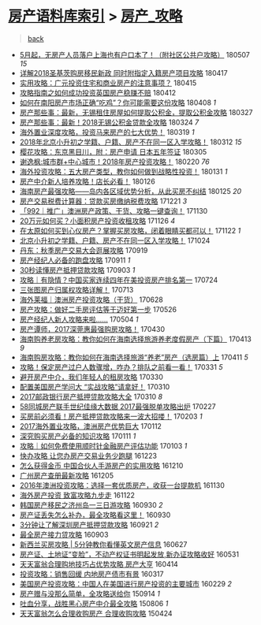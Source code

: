 [房产语料库索引](../../README.md)  > [房产_攻略](房产_攻略.md)
====
> [back](../README.md)

- [5月起，无房产人员落户上海也有户口本了！（附社区公共户攻略）](http://jkwz.applinzi.com/ittc/7100500991852151818.html#5%E6%9C%88%E8%B5%B7%EF%BC%8C%E6%97%A0%E6%88%BF%E4%BA%A7%E4%BA%BA%E5%91%98%E8%90%BD%E6%88%B7%E4%B8%8A%E6%B5%B7%E4%B9%9F%E6%9C%89%E6%88%B7%E5%8F%A3%E6%9C%AC%E4%BA%86%EF%BC%81%EF%BC%88%E9%99%84%E7%A4%BE%E5%8C%BA%E5%85%AC%E5%85%B1%E6%88%B7%E6%94%BB%E7%95%A5%EF%BC%89) 180507 *15* 
- [详解2018圣基茨购房移民新政 同时附指定入籍房产项目攻略](http://jkwz.applinzi.com/ittc/7093012894579164167.html#%E8%AF%A6%E8%A7%A32018%E5%9C%A3%E5%9F%BA%E8%8C%A8%E8%B4%AD%E6%88%BF%E7%A7%BB%E6%B0%91%E6%96%B0%E6%94%BF+%E5%90%8C%E6%97%B6%E9%99%84%E6%8C%87%E5%AE%9A%E5%85%A5%E7%B1%8D%E6%88%BF%E4%BA%A7%E9%A1%B9%E7%9B%AE%E6%94%BB%E7%95%A5) 180417  
- [实用攻略：广元投资住宅和商业房产的注意事项？](http://jkwz.applinzi.com/ittc/7092223097711363083.html#%E5%AE%9E%E7%94%A8%E6%94%BB%E7%95%A5%EF%BC%9A%E5%B9%BF%E5%85%83%E6%8A%95%E8%B5%84%E4%BD%8F%E5%AE%85%E5%92%8C%E5%95%86%E4%B8%9A%E6%88%BF%E4%BA%A7%E7%9A%84%E6%B3%A8%E6%84%8F%E4%BA%8B%E9%A1%B9%EF%BC%9F) 180415  
- [攻略指南之如何成功投资英国房产稳赚不赔](http://jkwz.applinzi.com/ittc/7091044246306161681.html#%E6%94%BB%E7%95%A5%E6%8C%87%E5%8D%97%E4%B9%8B%E5%A6%82%E4%BD%95%E6%88%90%E5%8A%9F%E6%8A%95%E8%B5%84%E8%8B%B1%E5%9B%BD%E6%88%BF%E4%BA%A7%E7%A8%B3%E8%B5%9A%E4%B8%8D%E8%B5%94) 180412  
- [如何在南阳房产市场正确“吃鸡”？你可能需要这份攻略](http://jkwz.applinzi.com/ittc/7089602494055580688.html#%E5%A6%82%E4%BD%95%E5%9C%A8%E5%8D%97%E9%98%B3%E6%88%BF%E4%BA%A7%E5%B8%82%E5%9C%BA%E6%AD%A3%E7%A1%AE%E2%80%9C%E5%90%83%E9%B8%A1%E2%80%9D%EF%BC%9F%E4%BD%A0%E5%8F%AF%E8%83%BD%E9%9C%80%E8%A6%81%E8%BF%99%E4%BB%BD%E6%94%BB%E7%95%A5) 180408 *1* 
- [房产那些事：最新，无锡租住房屋如何提取公积金，提取公积金攻略](http://jkwz.applinzi.com/ittc/7083977382308611079.html#%E6%88%BF%E4%BA%A7%E9%82%A3%E4%BA%9B%E4%BA%8B%EF%BC%9A%E6%9C%80%E6%96%B0%EF%BC%8C%E6%97%A0%E9%94%A1%E7%A7%9F%E4%BD%8F%E6%88%BF%E5%B1%8B%E5%A6%82%E4%BD%95%E6%8F%90%E5%8F%96%E5%85%AC%E7%A7%AF%E9%87%91%EF%BC%8C%E6%8F%90%E5%8F%96%E5%85%AC%E7%A7%AF%E9%87%91%E6%94%BB%E7%95%A5) 180327  
- [房产那些事：最新！2018无锡公积金贷款全攻略](http://jkwz.applinzi.com/ittc/7083955876518167558.html#%E6%88%BF%E4%BA%A7%E9%82%A3%E4%BA%9B%E4%BA%8B%EF%BC%9A%E6%9C%80%E6%96%B0%EF%BC%812018%E6%97%A0%E9%94%A1%E5%85%AC%E7%A7%AF%E9%87%91%E8%B4%B7%E6%AC%BE%E5%85%A8%E6%94%BB%E7%95%A5) 180324 *7* 
- [海外置业深度攻略，投资马来房产的七大优势！](http://jkwz.applinzi.com/ittc/7082298743041033232.html#%E6%B5%B7%E5%A4%96%E7%BD%AE%E4%B8%9A%E6%B7%B1%E5%BA%A6%E6%94%BB%E7%95%A5%EF%BC%8C%E6%8A%95%E8%B5%84%E9%A9%AC%E6%9D%A5%E6%88%BF%E4%BA%A7%E7%9A%84%E4%B8%83%E5%A4%A7%E4%BC%98%E5%8A%BF%EF%BC%81) 180319 *1* 
- [2018年北京小升初之学籍、户籍、房产不在同一区入学攻略！](http://jkwz.applinzi.com/ittc/7079582330014663691.html#2018%E5%B9%B4%E5%8C%97%E4%BA%AC%E5%B0%8F%E5%8D%87%E5%88%9D%E4%B9%8B%E5%AD%A6%E7%B1%8D%E3%80%81%E6%88%B7%E7%B1%8D%E3%80%81%E6%88%BF%E4%BA%A7%E4%B8%8D%E5%9C%A8%E5%90%8C%E4%B8%80%E5%8C%BA%E5%85%A5%E5%AD%A6%E6%94%BB%E7%95%A5%EF%BC%81) 180312 *15* 
- [樱花攻略：东京黑目川，附：房产申请 日本五年签证](http://jkwz.applinzi.com/ittc/7076971938344076298.html#%E6%A8%B1%E8%8A%B1%E6%94%BB%E7%95%A5%EF%BC%9A%E4%B8%9C%E4%BA%AC%E9%BB%91%E7%9B%AE%E5%B7%9D%EF%BC%8C%E9%99%84%EF%BC%9A%E6%88%BF%E4%BA%A7%E7%94%B3%E8%AF%B7+%E6%97%A5%E6%9C%AC%E4%BA%94%E5%B9%B4%E7%AD%BE%E8%AF%81) 180305  
- [谢逸枫:城市群+中心城市！2018年房产投资攻略！](http://jkwz.applinzi.com/ittc/7072256396400002065.html#%E8%B0%A2%E9%80%B8%E6%9E%AB%3A%E5%9F%8E%E5%B8%82%E7%BE%A4%2B%E4%B8%AD%E5%BF%83%E5%9F%8E%E5%B8%82%EF%BC%812018%E5%B9%B4%E6%88%BF%E4%BA%A7%E6%8A%95%E8%B5%84%E6%94%BB%E7%95%A5%EF%BC%81) 180220 *76* 
- [海外投资攻略：五大房产类型，教你如何做到战略性投资！](http://jkwz.applinzi.com/ittc/7064743751103022097.html#%E6%B5%B7%E5%A4%96%E6%8A%95%E8%B5%84%E6%94%BB%E7%95%A5%EF%BC%9A%E4%BA%94%E5%A4%A7%E6%88%BF%E4%BA%A7%E7%B1%BB%E5%9E%8B%EF%BC%8C%E6%95%99%E4%BD%A0%E5%A6%82%E4%BD%95%E5%81%9A%E5%88%B0%E6%88%98%E7%95%A5%E6%80%A7%E6%8A%95%E8%B5%84%EF%BC%81) 180131 *1* 
- [房产中介新人培养攻略！店长必看！](http://jkwz.applinzi.com/ittc/7062901320699085831.html#%E6%88%BF%E4%BA%A7%E4%B8%AD%E4%BB%8B%E6%96%B0%E4%BA%BA%E5%9F%B9%E5%85%BB%E6%94%BB%E7%95%A5%EF%BC%81%E5%BA%97%E9%95%BF%E5%BF%85%E7%9C%8B%EF%BC%81) 180126  
- [海南房产最强攻略——岛内各区域优势分析，从此买房不纠结](http://jkwz.applinzi.com/ittc/7062446966326166545.html#%E6%B5%B7%E5%8D%97%E6%88%BF%E4%BA%A7%E6%9C%80%E5%BC%BA%E6%94%BB%E7%95%A5%E2%80%94%E2%80%94%E5%B2%9B%E5%86%85%E5%90%84%E5%8C%BA%E5%9F%9F%E4%BC%98%E5%8A%BF%E5%88%86%E6%9E%90%EF%BC%8C%E4%BB%8E%E6%AD%A4%E4%B9%B0%E6%88%BF%E4%B8%8D%E7%BA%A0%E7%BB%93) 180125 *20* 
- [房产交易税费计算器：贷款买房缴纳税费攻略](http://jkwz.applinzi.com/ittc/7049542468205282320.html#%E6%88%BF%E4%BA%A7%E4%BA%A4%E6%98%93%E7%A8%8E%E8%B4%B9%E8%AE%A1%E7%AE%97%E5%99%A8%EF%BC%9A%E8%B4%B7%E6%AC%BE%E4%B9%B0%E6%88%BF%E7%BC%B4%E7%BA%B3%E7%A8%8E%E8%B4%B9%E6%94%BB%E7%95%A5) 171221 *3* 
- [「992｜推广」澳洲房产政策、干货、攻略一键查询！](http://jkwz.applinzi.com/ittc/7041636968872543248.html#%E3%80%8C992%EF%BD%9C%E6%8E%A8%E5%B9%BF%E3%80%8D%E6%BE%B3%E6%B4%B2%E6%88%BF%E4%BA%A7%E6%94%BF%E7%AD%96%E3%80%81%E5%B9%B2%E8%B4%A7%E3%80%81%E6%94%BB%E7%95%A5%E4%B8%80%E9%94%AE%E6%9F%A5%E8%AF%A2%EF%BC%81) 171130  
- [20万元如何买？小面积房产投资收租攻略](http://jkwz.applinzi.com/ittc/7040176395077026833.html#20%E4%B8%87%E5%85%83%E5%A6%82%E4%BD%95%E4%B9%B0%EF%BC%9F%E5%B0%8F%E9%9D%A2%E7%A7%AF%E6%88%BF%E4%BA%A7%E6%8A%95%E8%B5%84%E6%94%B6%E7%A7%9F%E6%94%BB%E7%95%A5) 171126 *4* 
- [在太原如何买到心仪房产？掌握买房攻略，闭着眼睛买都可以！](http://jkwz.applinzi.com/ittc/7038450485609104400.html#%E5%9C%A8%E5%A4%AA%E5%8E%9F%E5%A6%82%E4%BD%95%E4%B9%B0%E5%88%B0%E5%BF%83%E4%BB%AA%E6%88%BF%E4%BA%A7%EF%BC%9F%E6%8E%8C%E6%8F%A1%E4%B9%B0%E6%88%BF%E6%94%BB%E7%95%A5%EF%BC%8C%E9%97%AD%E7%9D%80%E7%9C%BC%E7%9D%9B%E4%B9%B0%E9%83%BD%E5%8F%AF%E4%BB%A5%EF%BC%81) 171122 *1* 
- [北京小升初之学籍、户籍、房产不在同一区入学攻略！](http://jkwz.applinzi.com/ittc/7027953956364485649.html#%E5%8C%97%E4%BA%AC%E5%B0%8F%E5%8D%87%E5%88%9D%E4%B9%8B%E5%AD%A6%E7%B1%8D%E3%80%81%E6%88%B7%E7%B1%8D%E3%80%81%E6%88%BF%E4%BA%A7%E4%B8%8D%E5%9C%A8%E5%90%8C%E4%B8%80%E5%8C%BA%E5%85%A5%E5%AD%A6%E6%94%BB%E7%95%A5%EF%BC%81) 171024  
- [丹东：秋季房产交易大会逛展攻略](http://jkwz.applinzi.com/ittc/7014942872540021776.html#%E4%B8%B9%E4%B8%9C%EF%BC%9A%E7%A7%8B%E5%AD%A3%E6%88%BF%E4%BA%A7%E4%BA%A4%E6%98%93%E5%A4%A7%E4%BC%9A%E9%80%9B%E5%B1%95%E6%94%BB%E7%95%A5) 170919  
- [房产经纪人必备的跑盘攻略](http://jkwz.applinzi.com/ittc/7012116754724291601.html#%E6%88%BF%E4%BA%A7%E7%BB%8F%E7%BA%AA%E4%BA%BA%E5%BF%85%E5%A4%87%E7%9A%84%E8%B7%91%E7%9B%98%E6%94%BB%E7%95%A5) 170911 *1* 
- [30秒读懂房产抵押贷款攻略](http://jkwz.applinzi.com/ittc/7008864278495626257.html#30%E7%A7%92%E8%AF%BB%E6%87%82%E6%88%BF%E4%BA%A7%E6%8A%B5%E6%8A%BC%E8%B4%B7%E6%AC%BE%E6%94%BB%E7%95%A5) 170903 *1* 
- [攻略｜有隐情？中国买家连续四年在美投资房产排名第一](http://jkwz.applinzi.com/ittc/6993812063502468113.html#%E6%94%BB%E7%95%A5%EF%BD%9C%E6%9C%89%E9%9A%90%E6%83%85%EF%BC%9F%E4%B8%AD%E5%9B%BD%E4%B9%B0%E5%AE%B6%E8%BF%9E%E7%BB%AD%E5%9B%9B%E5%B9%B4%E5%9C%A8%E7%BE%8E%E6%8A%95%E8%B5%84%E6%88%BF%E4%BA%A7%E6%8E%92%E5%90%8D%E7%AC%AC%E4%B8%80) 170724  
- [三张图房产归属权攻略详解！](http://jkwz.applinzi.com/ittc/6989820499662996497.html#%E4%B8%89%E5%BC%A0%E5%9B%BE%E6%88%BF%E4%BA%A7%E5%BD%92%E5%B1%9E%E6%9D%83%E6%94%BB%E7%95%A5%E8%AF%A6%E8%A7%A3%EF%BC%81) 170713  
- [海外莱福｜澳洲房产投资攻略（干货）](http://jkwz.applinzi.com/ittc/6984271825453188100.html#%E6%B5%B7%E5%A4%96%E8%8E%B1%E7%A6%8F%EF%BD%9C%E6%BE%B3%E6%B4%B2%E6%88%BF%E4%BA%A7%E6%8A%95%E8%B5%84%E6%94%BB%E7%95%A5%EF%BC%88%E5%B9%B2%E8%B4%A7%EF%BC%89) 170628  
- [房产攻略：做好二手房评估等于迈好第一步](http://jkwz.applinzi.com/ittc/6972003079992902660.html#%E6%88%BF%E4%BA%A7%E6%94%BB%E7%95%A5%EF%BC%9A%E5%81%9A%E5%A5%BD%E4%BA%8C%E6%89%8B%E6%88%BF%E8%AF%84%E4%BC%B0%E7%AD%89%E4%BA%8E%E8%BF%88%E5%A5%BD%E7%AC%AC%E4%B8%80%E6%AD%A5) 170526  
- [房产经纪人新人攻略来啦……](http://jkwz.applinzi.com/ittc/6963838311771669508.html#%E6%88%BF%E4%BA%A7%E7%BB%8F%E7%BA%AA%E4%BA%BA%E6%96%B0%E4%BA%BA%E6%94%BB%E7%95%A5%E6%9D%A5%E5%95%A6%E2%80%A6%E2%80%A6) 170504 *1* 
- [房产谭师，2017深莞惠最强购房攻略！](http://jkwz.applinzi.com/ittc/6962408074802365444.html#%E6%88%BF%E4%BA%A7%E8%B0%AD%E5%B8%88%EF%BC%8C2017%E6%B7%B1%E8%8E%9E%E6%83%A0%E6%9C%80%E5%BC%BA%E8%B4%AD%E6%88%BF%E6%94%BB%E7%95%A5%EF%BC%81) 170430  
- [海南购养老房攻略：教你如何在海南选择旅游养老度假房产（下篇）](http://jkwz.applinzi.com/ittc/6955784308559184900.html#%E6%B5%B7%E5%8D%97%E8%B4%AD%E5%85%BB%E8%80%81%E6%88%BF%E6%94%BB%E7%95%A5%EF%BC%9A%E6%95%99%E4%BD%A0%E5%A6%82%E4%BD%95%E5%9C%A8%E6%B5%B7%E5%8D%97%E9%80%89%E6%8B%A9%E6%97%85%E6%B8%B8%E5%85%BB%E8%80%81%E5%BA%A6%E5%81%87%E6%88%BF%E4%BA%A7%EF%BC%88%E4%B8%8B%E7%AF%87%EF%BC%89) 170413 *9* 
- [海南购房攻略：教你如何在海南选择旅游“养老”房产（选房篇）上](http://jkwz.applinzi.com/ittc/6955177119545033732.html#%E6%B5%B7%E5%8D%97%E8%B4%AD%E6%88%BF%E6%94%BB%E7%95%A5%EF%BC%9A%E6%95%99%E4%BD%A0%E5%A6%82%E4%BD%95%E5%9C%A8%E6%B5%B7%E5%8D%97%E9%80%89%E6%8B%A9%E6%97%85%E6%B8%B8%E2%80%9C%E5%85%BB%E8%80%81%E2%80%9D%E6%88%BF%E4%BA%A7%EF%BC%88%E9%80%89%E6%88%BF%E7%AF%87%EF%BC%89%E4%B8%8A) 170411 *5* 
- [攻略！保定房产过户人数骤增，咋办？排队之前看一看！](http://jkwz.applinzi.com/ittc/6951267883949753349.html#%E6%94%BB%E7%95%A5%EF%BC%81%E4%BF%9D%E5%AE%9A%E6%88%BF%E4%BA%A7%E8%BF%87%E6%88%B7%E4%BA%BA%E6%95%B0%E9%AA%A4%E5%A2%9E%EF%BC%8C%E5%92%8B%E5%8A%9E%EF%BC%9F%E6%8E%92%E9%98%9F%E4%B9%8B%E5%89%8D%E7%9C%8B%E4%B8%80%E7%9C%8B%EF%BC%81) 170331 *5* 
- [避开房产中介，我们年轻人的租房攻略](http://jkwz.applinzi.com/ittc/6950785778287379461.html#%E9%81%BF%E5%BC%80%E6%88%BF%E4%BA%A7%E4%B8%AD%E4%BB%8B%EF%BC%8C%E6%88%91%E4%BB%AC%E5%B9%B4%E8%BD%BB%E4%BA%BA%E7%9A%84%E7%A7%9F%E6%88%BF%E6%94%BB%E7%95%A5) 170330  
- [配置美国房产学问大 “实战攻略”请拿好！](http://jkwz.applinzi.com/ittc/6943442287123235845.html#%E9%85%8D%E7%BD%AE%E7%BE%8E%E5%9B%BD%E6%88%BF%E4%BA%A7%E5%AD%A6%E9%97%AE%E5%A4%A7+%E2%80%9C%E5%AE%9E%E6%88%98%E6%94%BB%E7%95%A5%E2%80%9D%E8%AF%B7%E6%8B%BF%E5%A5%BD%EF%BC%81) 170310  
- [2017邮政银行房产抵押贷款攻略大全](http://jkwz.applinzi.com/ittc/6943354662530057220.html#2017%E9%82%AE%E6%94%BF%E9%93%B6%E8%A1%8C%E6%88%BF%E4%BA%A7%E6%8A%B5%E6%8A%BC%E8%B4%B7%E6%AC%BE%E6%94%BB%E7%95%A5%E5%A4%A7%E5%85%A8) 170310 *8* 
- [58同城房产联手世纪佳缘大数据 2017最强脱单攻略出炉](http://jkwz.applinzi.com/ittc/6939319470064665605.html#58%E5%90%8C%E5%9F%8E%E6%88%BF%E4%BA%A7%E8%81%94%E6%89%8B%E4%B8%96%E7%BA%AA%E4%BD%B3%E7%BC%98%E5%A4%A7%E6%95%B0%E6%8D%AE+2017%E6%9C%80%E5%BC%BA%E8%84%B1%E5%8D%95%E6%94%BB%E7%95%A5%E5%87%BA%E7%82%89) 170227  
- [买房前必须看！房产抵押贷款攻略来一波大招喽！](http://jkwz.applinzi.com/ittc/6930440512950764549.html#%E4%B9%B0%E6%88%BF%E5%89%8D%E5%BF%85%E9%A1%BB%E7%9C%8B%EF%BC%81%E6%88%BF%E4%BA%A7%E6%8A%B5%E6%8A%BC%E8%B4%B7%E6%AC%BE%E6%94%BB%E7%95%A5%E6%9D%A5%E4%B8%80%E6%B3%A2%E5%A4%A7%E6%8B%9B%E5%96%BD%EF%BC%81) 170203 *1* 
- [2017海外置业攻略，澳洲房产优势巨大](http://jkwz.applinzi.com/ittc/6922195736593957893.html#2017%E6%B5%B7%E5%A4%96%E7%BD%AE%E4%B8%9A%E6%94%BB%E7%95%A5%EF%BC%8C%E6%BE%B3%E6%B4%B2%E6%88%BF%E4%BA%A7%E4%BC%98%E5%8A%BF%E5%B7%A8%E5%A4%A7) 170112  
- [深究购买房产必备的知识攻略](http://jkwz.applinzi.com/ittc/6921806573185008644.html#%E6%B7%B1%E7%A9%B6%E8%B4%AD%E4%B9%B0%E6%88%BF%E4%BA%A7%E5%BF%85%E5%A4%87%E7%9A%84%E7%9F%A5%E8%AF%86%E6%94%BB%E7%95%A5) 170111 *1* 
- [攻略｜如何免费使用顺时针金融房产评估功能](http://jkwz.applinzi.com/ittc/6918892713172009988.html#%E6%94%BB%E7%95%A5%EF%BD%9C%E5%A6%82%E4%BD%95%E5%85%8D%E8%B4%B9%E4%BD%BF%E7%94%A8%E9%A1%BA%E6%97%B6%E9%92%88%E9%87%91%E8%9E%8D%E6%88%BF%E4%BA%A7%E8%AF%84%E4%BC%B0%E5%8A%9F%E8%83%BD) 170103 *1* 
- [快办攻略 让您办房产交易业务少跑腿](http://jkwz.applinzi.com/ittc/6914758964633142277.html#%E5%BF%AB%E5%8A%9E%E6%94%BB%E7%95%A5+%E8%AE%A9%E6%82%A8%E5%8A%9E%E6%88%BF%E4%BA%A7%E4%BA%A4%E6%98%93%E4%B8%9A%E5%8A%A1%E5%B0%91%E8%B7%91%E8%85%BF) 161223  
- [怎么获得金币 中国合伙人手游房产的实用攻略](http://jkwz.applinzi.com/ittc/6909653407853184005.html#%E6%80%8E%E4%B9%88%E8%8E%B7%E5%BE%97%E9%87%91%E5%B8%81+%E4%B8%AD%E5%9B%BD%E5%90%88%E4%BC%99%E4%BA%BA%E6%89%8B%E6%B8%B8%E6%88%BF%E4%BA%A7%E7%9A%84%E5%AE%9E%E7%94%A8%E6%94%BB%E7%95%A5) 161210  
- [广州房产查册最新攻略](http://jkwz.applinzi.com/ittc/6908101439913477124.html#%E5%B9%BF%E5%B7%9E%E6%88%BF%E4%BA%A7%E6%9F%A5%E5%86%8C%E6%9C%80%E6%96%B0%E6%94%BB%E7%95%A5) 161205  
- [2016年澳洲投资攻略：选择一套优质房产，收获一台提款机](http://jkwz.applinzi.com/ittc/6906321442508899333.html#2016%E5%B9%B4%E6%BE%B3%E6%B4%B2%E6%8A%95%E8%B5%84%E6%94%BB%E7%95%A5%EF%BC%9A%E9%80%89%E6%8B%A9%E4%B8%80%E5%A5%97%E4%BC%98%E8%B4%A8%E6%88%BF%E4%BA%A7%EF%BC%8C%E6%94%B6%E8%8E%B7%E4%B8%80%E5%8F%B0%E6%8F%90%E6%AC%BE%E6%9C%BA) 161130  
- [海外房产投资 致富攻略九步走](http://jkwz.applinzi.com/ittc/6903269876134577157.html#%E6%B5%B7%E5%A4%96%E6%88%BF%E4%BA%A7%E6%8A%95%E8%B5%84+%E8%87%B4%E5%AF%8C%E6%94%BB%E7%95%A5%E4%B9%9D%E6%AD%A5%E8%B5%B0) 161122  
- [韩国房产移民之济州岛一三日游攻略](http://jkwz.applinzi.com/ittc/6883700861724787717.html#%E9%9F%A9%E5%9B%BD%E6%88%BF%E4%BA%A7%E7%A7%BB%E6%B0%91%E4%B9%8B%E6%B5%8E%E5%B7%9E%E5%B2%9B%E4%B8%80%E4%B8%89%E6%97%A5%E6%B8%B8%E6%94%BB%E7%95%A5) 160930 *2* 
- [房产证丢失怎么补办，最全攻略看这里！](http://jkwz.applinzi.com/ittc/6883687116445320197.html#%E6%88%BF%E4%BA%A7%E8%AF%81%E4%B8%A2%E5%A4%B1%E6%80%8E%E4%B9%88%E8%A1%A5%E5%8A%9E%EF%BC%8C%E6%9C%80%E5%85%A8%E6%94%BB%E7%95%A5%E7%9C%8B%E8%BF%99%E9%87%8C%EF%BC%81) 160930  
- [3分钟让了解深圳房产抵押贷款攻略](http://jkwz.applinzi.com/ittc/6880433176194843653.html#3%E5%88%86%E9%92%9F%E8%AE%A9%E4%BA%86%E8%A7%A3%E6%B7%B1%E5%9C%B3%E6%88%BF%E4%BA%A7%E6%8A%B5%E6%8A%BC%E8%B4%B7%E6%AC%BE%E6%94%BB%E7%95%A5) 160921 *2* 
- [最全房产接力贷攻略](http://jkwz.applinzi.com/ittc/6873712811892540421.html#%E6%9C%80%E5%85%A8%E6%88%BF%E4%BA%A7%E6%8E%A5%E5%8A%9B%E8%B4%B7%E6%94%BB%E7%95%A5) 160903  
- [新西兰买房攻略 | 5分钟教你看懂英文房产信息](http://jkwz.applinzi.com/ittc/6848421128292533252.html#%E6%96%B0%E8%A5%BF%E5%85%B0%E4%B9%B0%E6%88%BF%E6%94%BB%E7%95%A5+%7C+5%E5%88%86%E9%92%9F%E6%95%99%E4%BD%A0%E7%9C%8B%E6%87%82%E8%8B%B1%E6%96%87%E6%88%BF%E4%BA%A7%E4%BF%A1%E6%81%AF) 160627  
- [房产证、土地证“变脸”，不动产权证书明起发放,新办证攻略收好](http://jkwz.applinzi.com/ittc/6838304859497169925.html#%E6%88%BF%E4%BA%A7%E8%AF%81%E3%80%81%E5%9C%9F%E5%9C%B0%E8%AF%81%E2%80%9C%E5%8F%98%E8%84%B8%E2%80%9D%EF%BC%8C%E4%B8%8D%E5%8A%A8%E4%BA%A7%E6%9D%83%E8%AF%81%E4%B9%A6%E6%98%8E%E8%B5%B7%E5%8F%91%E6%94%BE%2C%E6%96%B0%E5%8A%9E%E8%AF%81%E6%94%BB%E7%95%A5%E6%94%B6%E5%A5%BD) 160531  
- [天天富翁合理购地技巧占优势攻略 房产大亨](http://jkwz.applinzi.com/ittc/6820891249456186372.html#%E5%A4%A9%E5%A4%A9%E5%AF%8C%E7%BF%81%E5%90%88%E7%90%86%E8%B4%AD%E5%9C%B0%E6%8A%80%E5%B7%A7%E5%8D%A0%E4%BC%98%E5%8A%BF%E6%94%BB%E7%95%A5+%E6%88%BF%E4%BA%A7%E5%A4%A7%E4%BA%A8) 160414  
- [投资攻略：销售回缓 内地房产债市有景](http://jkwz.applinzi.com/ittc/6810466192439378948.html#%E6%8A%95%E8%B5%84%E6%94%BB%E7%95%A5%EF%BC%9A%E9%94%80%E5%94%AE%E5%9B%9E%E7%BC%93+%E5%86%85%E5%9C%B0%E6%88%BF%E4%BA%A7%E5%80%BA%E5%B8%82%E6%9C%89%E6%99%AF) 160317  
- [美国房产投资攻略：中国人在美国进行房产投资的主要城市](http://jkwz.applinzi.com/ittc/6804202468938351620.html#%E7%BE%8E%E5%9B%BD%E6%88%BF%E4%BA%A7%E6%8A%95%E8%B5%84%E6%94%BB%E7%95%A5%EF%BC%9A%E4%B8%AD%E5%9B%BD%E4%BA%BA%E5%9C%A8%E7%BE%8E%E5%9B%BD%E8%BF%9B%E8%A1%8C%E6%88%BF%E4%BA%A7%E6%8A%95%E8%B5%84%E7%9A%84%E4%B8%BB%E8%A6%81%E5%9F%8E%E5%B8%82) 160229 *2* 
- [房产赠与没那么简单，全攻略送给你](http://jkwz.applinzi.com/ittc/6741870921590342661.html#%E6%88%BF%E4%BA%A7%E8%B5%A0%E4%B8%8E%E6%B2%A1%E9%82%A3%E4%B9%88%E7%AE%80%E5%8D%95%EF%BC%8C%E5%85%A8%E6%94%BB%E7%95%A5%E9%80%81%E7%BB%99%E4%BD%A0) 150914 *1* 
- [吐血分享，战胜黑心房产中介最全攻略](http://jkwz.applinzi.com/ittc/547650615579181050.html#%E5%90%90%E8%A1%80%E5%88%86%E4%BA%AB%EF%BC%8C%E6%88%98%E8%83%9C%E9%BB%91%E5%BF%83%E6%88%BF%E4%BA%A7%E4%B8%AD%E4%BB%8B%E6%9C%80%E5%85%A8%E6%94%BB%E7%95%A5) 150806 *1* 
- [天天富翁怎么合理收购房产 合理收购攻略](http://jkwz.applinzi.com/ittc/547650611406776231.html#%E5%A4%A9%E5%A4%A9%E5%AF%8C%E7%BF%81%E6%80%8E%E4%B9%88%E5%90%88%E7%90%86%E6%94%B6%E8%B4%AD%E6%88%BF%E4%BA%A7+%E5%90%88%E7%90%86%E6%94%B6%E8%B4%AD%E6%94%BB%E7%95%A5) 150424  
